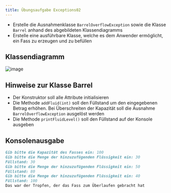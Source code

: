 ```yaml
---
title: Übungsaufgabe Exceptions02
---
```


- Erstelle die Ausnahmenklasse `BarrelOverflowException` sowie die Klasse `Barrel` anhand des abgebildeten Klassendiagramms
- Erstelle eine ausführbare Klasse, welche es dem Anwender ermöglicht, ein Fass zu erzeugen und zu befüllen

## Klassendiagramm
![image](https://user-images.githubusercontent.com/47243617/170884584-99f8cb2b-b87e-43ff-995b-de313be343c1.png)

## Hinweise zur Klasse Barrel
- Der Konstruktor soll alle Attribute initialisieren
- Die Methode `addFluid(int)` soll den Füllstand um den eingegebenen Betrag erhöhen. Bei Überschreiten der Kapazität soll die Ausnahme `BarrelOverflowException` ausgelöst werden
- Die Methode `printFluidLevel()` soll den Füllstand auf der Konsole ausgeben

## Konsolenausgabe
```markdown
Gib bitte die Kapazität des Fasses ein: 100
Gib bitte die Menge der hinzuzufügenden Flüssigkeit ein: 30
Füllstand: 30
Gib bitte die Menge der hinzuzufügenden Flüssigkeit ein: 50
Füllstand: 80
Gib bitte die Menge der hinzuzufügenden Flüssigkeit ein: 40
Füllstand: 100
Das war der Tropfen, der das Fass zum Überlaufen gebracht hat
```
